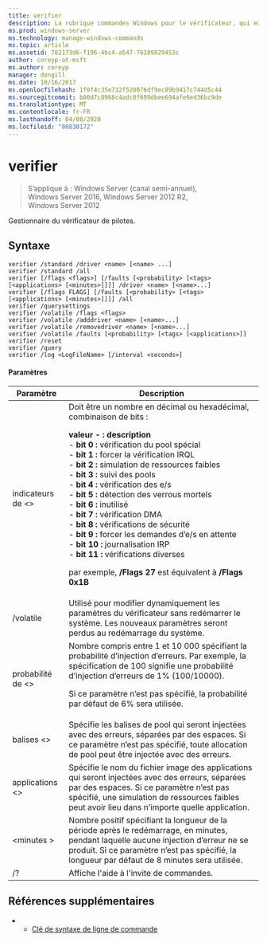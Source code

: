 ```yaml
---
title: verifier
description: La rubrique commandes Windows pour le vérificateur, qui exécute le gestionnaire du vérificateur de pilotes.
ms.prod: windows-server
ms.technology: manage-windows-commands
ms.topic: article
ms.assetid: 782173d6-f196-4bc4-a547-76109829453c
author: coreyp-at-msft
ms.author: coreyp
manager: dongill
ms.date: 10/16/2017
ms.openlocfilehash: 1f0f4c35e732f520076df9ec89b9417c744d5c44
ms.sourcegitcommit: b00d7c8968c4adc8f699dbee694afe6ed36bc9de
ms.translationtype: MT
ms.contentlocale: fr-FR
ms.lasthandoff: 04/08/2020
ms.locfileid: "80830172"
---
```

# <a name="verifier"></a>verifier

>S’applique à : Windows Server (canal semi-annuel), Windows Server 2016, Windows Server 2012 R2, Windows Server 2012

Gestionnaire du vérificateur de pilotes.  

## <a name="syntax"></a>Syntaxe  
```  
verifier /standard /driver <name> [<name> ...]  
verifier /standard /all  
verifier [/flags <flags>] [/faults [<probability> [<tags> [<applications> [<minutes>]]]] /driver <name> [<name>...]  
verifier [/flags FLAGS] [/faults [<probability> [<tags> [<applications> [<minutes>]]]] /all  
verifier /querysettings  
verifier /volatile /flags <flags>  
verifier /volatile /adddriver <name> [<name>...]  
verifier /volatile /removedriver <name> [<name>...]  
verifier /volatile /faults [<probability> [<tags> [<applications>]]  
verifier /reset  
verifier /query  
verifier /log <LogFileName> [/interval <seconds>]  
```  
#### <a name="parameters"></a>Paramètres  
|Paramètre|Description|  
|-------|--------|  
|indicateurs de \<>|Doit être un nombre en décimal ou hexadécimal, combinaison de bits :<p>**valeur -   : description**<br />-   **bit 0 :** vérification du pool spécial<br />-   **bit 1 :** forcer la vérification IRQL<br />-   **bit 2 :** simulation de ressources faibles<br />-   **bit 3 :** suivi des pools<br />-   **bit 4 :** vérification des e/s<br />-   **bit 5 :** détection des verrous mortels<br />-   **bit 6 :** inutilisé<br />-   **bit 7 :** vérification DMA<br />-   **bit 8 :** vérifications de sécurité<br />-   **bit 9 :** forcer les demandes d’e/s en attente<br />-   **bit 10 :** journalisation IRP<br />-   **bit 11 :** vérifications diverses<p>par exemple, **/Flags 27** est équivalent à **/Flags 0x1B**|  
|/volatile|Utilisé pour modifier dynamiquement les paramètres du vérificateur sans redémarrer le système. Les nouveaux paramètres seront perdus au redémarrage du système.|  
|probabilité de \<>|Nombre compris entre 1 et 10 000 spécifiant la probabilité d’injection d’erreurs. Par exemple, la spécification de 100 signifie une probabilité d’injection d’erreurs de 1% (100/10000).<p>Si ce paramètre n’est pas spécifié, la probabilité par défaut de 6% sera utilisée.|  
|balises \<>|Spécifie les balises de pool qui seront injectées avec des erreurs, séparées par des espaces. Si ce paramètre n’est pas spécifié, toute allocation de pool peut être injectée avec des erreurs.|  
|applications \<>|Spécifie le nom du fichier image des applications qui seront injectées avec des erreurs, séparées par des espaces. Si ce paramètre n’est pas spécifié, une simulation de ressources faibles peut avoir lieu dans n’importe quelle application.|  
|\<minutes >|Nombre positif spécifiant la longueur de la période après le redémarrage, en minutes, pendant laquelle aucune injection d’erreur ne se produit. Si ce paramètre n’est pas spécifié, la longueur par défaut de 8 minutes sera utilisée.|  
|/?|Affiche l'aide à l'invite de commandes.|  

## <a name="additional-references"></a>Références supplémentaires  
-   - [Clé de syntaxe de ligne de commande](command-line-syntax-key.md)  